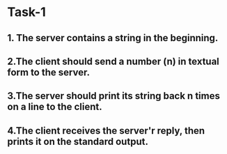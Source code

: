 # Task-1
## 1. The server contains a string in the beginning.
## 2.The client should send a number (n) in textual form to the server.
## 3.The server should print its string back n times on a line to the client.
## 4.The client receives the server'r reply, then prints it on the standard output.
